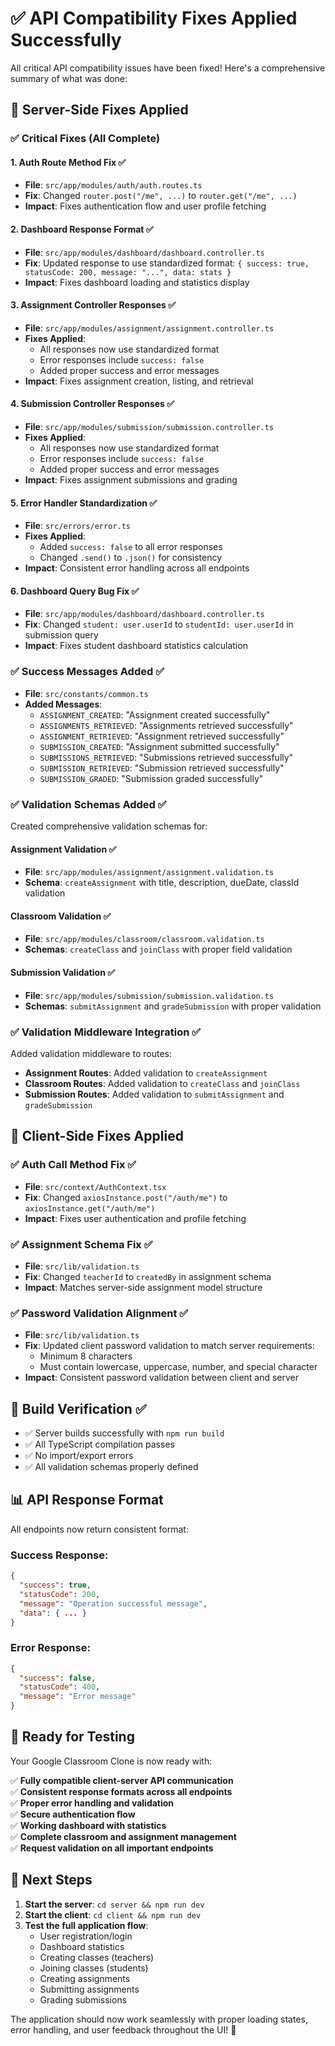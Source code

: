 # ✅ API Compatibility Fixes Applied Successfully

All critical API compatibility issues have been fixed! Here's a comprehensive summary of what was done:

## 🔧 Server-Side Fixes Applied

### ✅ Critical Fixes (All Complete)

#### 1. Auth Route Method Fix ✅
- **File**: `src/app/modules/auth/auth.routes.ts`
- **Fix**: Changed `router.post("/me", ...)` to `router.get("/me", ...)`
- **Impact**: Fixes authentication flow and user profile fetching

#### 2. Dashboard Response Format ✅
- **File**: `src/app/modules/dashboard/dashboard.controller.ts`
- **Fix**: Updated response to use standardized format: `{ success: true, statusCode: 200, message: "...", data: stats }`
- **Impact**: Fixes dashboard loading and statistics display

#### 3. Assignment Controller Responses ✅
- **File**: `src/app/modules/assignment/assignment.controller.ts`
- **Fixes Applied**:
  - All responses now use standardized format
  - Error responses include `success: false`
  - Added proper success and error messages
- **Impact**: Fixes assignment creation, listing, and retrieval

#### 4. Submission Controller Responses ✅
- **File**: `src/app/modules/submission/submission.controller.ts`
- **Fixes Applied**:
  - All responses now use standardized format
  - Error responses include `success: false` 
  - Added proper success and error messages
- **Impact**: Fixes assignment submissions and grading

#### 5. Error Handler Standardization ✅
- **File**: `src/errors/error.ts`
- **Fixes Applied**:
  - Added `success: false` to all error responses
  - Changed `.send()` to `.json()` for consistency
- **Impact**: Consistent error handling across all endpoints

#### 6. Dashboard Query Bug Fix ✅
- **File**: `src/app/modules/dashboard/dashboard.controller.ts`
- **Fix**: Changed `student: user.userId` to `studentId: user.userId` in submission query
- **Impact**: Fixes student dashboard statistics calculation

### ✅ Success Messages Added ✅
- **File**: `src/constants/common.ts`
- **Added Messages**:
  - `ASSIGNMENT_CREATED`: "Assignment created successfully"
  - `ASSIGNMENTS_RETRIEVED`: "Assignments retrieved successfully"
  - `ASSIGNMENT_RETRIEVED`: "Assignment retrieved successfully"
  - `SUBMISSION_CREATED`: "Assignment submitted successfully"
  - `SUBMISSIONS_RETRIEVED`: "Submissions retrieved successfully"
  - `SUBMISSION_RETRIEVED`: "Submission retrieved successfully"
  - `SUBMISSION_GRADED`: "Submission graded successfully"

### ✅ Validation Schemas Added ✅
Created comprehensive validation schemas for:

#### Assignment Validation ✅
- **File**: `src/app/modules/assignment/assignment.validation.ts`
- **Schema**: `createAssignment` with title, description, dueDate, classId validation

#### Classroom Validation ✅
- **File**: `src/app/modules/classroom/classroom.validation.ts`  
- **Schemas**: `createClass` and `joinClass` with proper field validation

#### Submission Validation ✅
- **File**: `src/app/modules/submission/submission.validation.ts`
- **Schemas**: `submitAssignment` and `gradeSubmission` with proper validation

### ✅ Validation Middleware Integration ✅
Added validation middleware to routes:
- **Assignment Routes**: Added validation to `createAssignment`
- **Classroom Routes**: Added validation to `createClass` and `joinClass`  
- **Submission Routes**: Added validation to `submitAssignment` and `gradeSubmission`

## 📱 Client-Side Fixes Applied

### ✅ Auth Call Method Fix ✅
- **File**: `src/context/AuthContext.tsx`
- **Fix**: Changed `axiosInstance.post("/auth/me")` to `axiosInstance.get("/auth/me")`
- **Impact**: Fixes user authentication and profile fetching

### ✅ Assignment Schema Fix ✅
- **File**: `src/lib/validation.ts`
- **Fix**: Changed `teacherId` to `createdBy` in assignment schema
- **Impact**: Matches server-side assignment model structure

### ✅ Password Validation Alignment ✅
- **File**: `src/lib/validation.ts`
- **Fix**: Updated client password validation to match server requirements:
  - Minimum 8 characters
  - Must contain lowercase, uppercase, number, and special character
- **Impact**: Consistent password validation between client and server

## 🧪 Build Verification ✅

- ✅ Server builds successfully with `npm run build`
- ✅ All TypeScript compilation passes
- ✅ No import/export errors
- ✅ All validation schemas properly defined

## 📊 API Response Format

All endpoints now return consistent format:

### Success Response:
```json
{
  "success": true,
  "statusCode": 200,
  "message": "Operation successful message",
  "data": { ... }
}
```

### Error Response:
```json
{
  "success": false,
  "statusCode": 400,
  "message": "Error message"
}
```

## 🚀 Ready for Testing

Your Google Classroom Clone is now ready with:

✅ **Fully compatible client-server API communication**  
✅ **Consistent response formats across all endpoints**  
✅ **Proper error handling and validation**  
✅ **Secure authentication flow**  
✅ **Working dashboard with statistics**  
✅ **Complete classroom and assignment management**  
✅ **Request validation on all important endpoints**  

## 🎯 Next Steps

1. **Start the server**: `cd server && npm run dev`
2. **Start the client**: `cd client && npm run dev`
3. **Test the full application flow**:
   - User registration/login
   - Dashboard statistics
   - Creating classes (teachers)
   - Joining classes (students)
   - Creating assignments
   - Submitting assignments
   - Grading submissions

The application should now work seamlessly with proper loading states, error handling, and user feedback throughout the UI! 🎉
